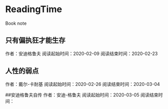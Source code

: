 # ReadingTime
Book note

## 只有偏执狂才能生存
作者：安迪格鲁夫
阅读起始时间：2020-02-09
阅读结束时间：2020-02-23

## 人性的弱点
作者：戴尔-卡耐基
阅读起始时间：2020-02-26
阅读结束时间：2020-03-04

##安迪格鲁夫自传
作者：安迪-格鲁夫
阅读起始时间：2020-03-05
阅读结束时间：
